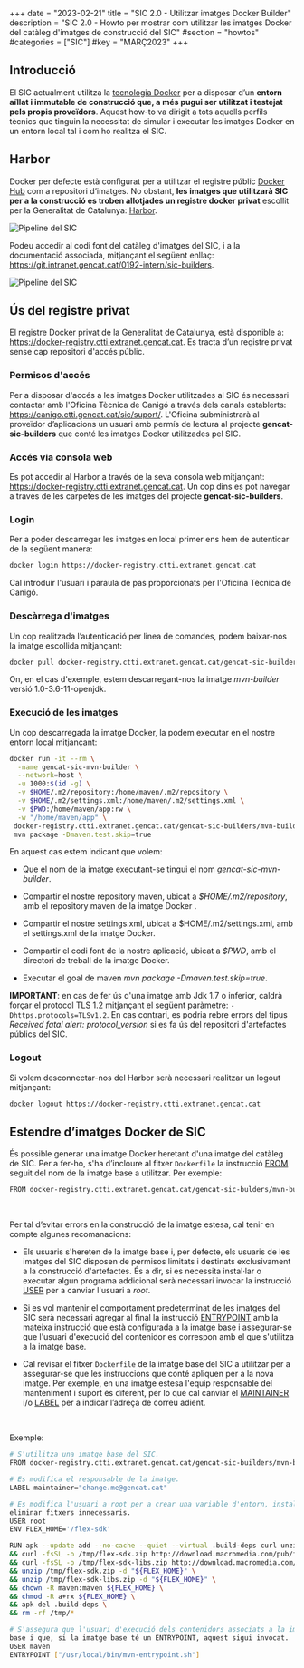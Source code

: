 +++
date        = "2023-02-21"
title       = "SIC 2.0 - Utilitzar imatges Docker Builder"
description = "SIC 2.0 - Howto per mostrar com utilitzar les imatges Docker del catàleg d'imatges de construcció del SIC"
#section    = "howtos"
#categories = ["SIC"]
#key        = "MARÇ2023"
+++

## Introducció

El SIC actualment utilitza la [tecnologia Docker](https://www.docker.com/) per a disposar d’un **entorn aïllat i immutable
de construcció que, a més pugui ser utilitzat i testejat pels propis proveïdors**. Aquest how-to va dirigit a tots aquells
perfils tècnics que tinguin la necessitat de simular i executar les imatges Docker en un entorn local tal i com ho realitza el SIC.

## Harbor

Docker per defecte està configurat per a utilitzar el registre públic [Docker Hub](https://hub.docker.com/) com a repositori d’imatges.
No obstant, **les imatges que utilitzarà SIC per a la construcció es troben allotjades un registre docker privat**
escollit per la Generalitat de Catalunya: [Harbor](https://goharbor.io/).

![Pipeline del SIC](/related/sic/harbor_docker_images.png)
</br>

Podeu accedir al codi font del catàleg d'imatges del SIC, i a la documentació associada, mitjançant el següent enllaç: </br>
https://git.intranet.gencat.cat/0192-intern/sic-builders.

![Pipeline del SIC](/related/sic/docker_images_project.png)
</br>

## Ús del registre privat

El registre Docker privat de la Generalitat de Catalunya, està disponible a: https://docker-registry.ctti.extranet.gencat.cat.
Es tracta d’un registre privat sense cap repositori d'accés públic.

### Permisos d'accés
Per a disposar d'accés a les imatges Docker utilitzades al SIC és necessari contactar amb l'Oficina Tècnica de Canigó a través dels
canals establerts: https://canigo.ctti.gencat.cat/sic/suport/. L'Oficina subministrarà al proveïdor d’aplicacions un usuari
amb permís de lectura al projecte **gencat-sic-builders** que conté les imatges Docker utilitzades pel SIC.

### Accés via consola web
Es pot accedir al Harbor a través de la seva consola web mitjançant: https://docker-registry.ctti.extranet.gencat.cat.
Un cop dins es pot navegar a través de les carpetes de les imatges del projecte **gencat-sic-builders**.

### Login
Per a poder descarregar les imatges en local primer ens hem de autenticar de la següent manera:

```bash
docker login https://docker-registry.ctti.extranet.gencat.cat
```

Cal introduir l'usuari i paraula de pas proporcionats per l'Oficina Tècnica de Canigó.

### Descàrrega d'imatges

Un cop realitzada l’autenticació per linea de comandes, podem baixar-nos la imatge escollida mitjançant:

```bash
docker pull docker-registry.ctti.extranet.gencat.cat/gencat-sic-builders/mvn-builder:1.0-3.6-11-openjdk
```

On, en el cas d'exemple, estem descarregant-nos la imatge *mvn-builder* versió 1.0-3.6-11-openjdk.

### Execució de les imatges

Un cop descarregada la imatge Docker, la podem executar en el nostre entorn local mitjançant:

```bash
docker run -it --rm \
  -name gencat-sic-mvn-builder \
  --network=host \
  -u 1000:$(id -g) \
  -v $HOME/.m2/repository:/home/maven/.m2/repository \
  -v $HOME/.m2/settings.xml:/home/maven/.m2/settings.xml \
  -v $PWD:/home/maven/app:rw \
  -w "/home/maven/app" \
 docker-registry.ctti.extranet.gencat.cat/gencat-sic-builders/mvn-builder:1.0-3.6-11-openjdk \
 mvn package -Dmaven.test.skip=true
```

En aquest cas estem indicant que volem:

- Que el nom de la imatge executant-se tingui el nom *gencat-sic-mvn-builder*.

- Compartir el nostre repository maven, ubicat a *$HOME/.m2/repository*, amb el repository maven de la imatge Docker .

- Compartir el nostre settings.xml, ubicat a $HOME/.m2/settings.xml, amb el settings.xml de la imatge Docker.

- Compartir el codi font de la nostre aplicació, ubicat a *$PWD*, amb el directori de treball de la imatge Docker.

- Executar el goal de maven *mvn package -Dmaven.test.skip=true*.

**IMPORTANT**: en cas de fer ús d'una imatge amb Jdk 1.7 o inferior, caldrà forçar el protocol TLS 1.2 mitjançant el següent paràmetre: `-Dhttps.protocols=TLSv1.2`.
En cas contrari, es podria rebre errors del tipus *Received fatal alert: protocol_version* si es fa ús del repositori d'artefactes públics del SIC.

### Logout

Si volem desconnectar-nos del Harbor serà necessari realitzar un logout mitjançant:

```bash
docker logout https://docker-registry.ctti.extranet.gencat.cat
```

## Estendre d’imatges Docker de SIC

És possible generar una imatge Docker heretant d'una imatge del catàleg de SIC.
Per a fer-ho, s'ha d’incloure al fitxer `Dockerfile` la instrucció [FROM](https://docs.docker.com/engine/reference/builder/#from)
seguit del nom de la imatge base a utilitzar.
Per exemple:

```bash
FROM docker-registry.ctti.extranet.gencat.cat/gencat-sic-bulders/mvn-builder:1.0-3.6-11-openjdk
```
</br>

Per tal d’evitar errors en la construcció de la imatge estesa, cal tenir en compte algunes recomanacions:

* Els usuaris s'hereten de la imatge base i, per defecte, els usuaris de les imatges del SIC disposen de permisos limitats i
destinats exclusivament a la construcció d'artefactes. És a dir, si es necessita instal·lar o executar algun programa addicional serà
necessari invocar la instrucció [USER](https://docs.docker.com/engine/reference/builder/#user) per a canviar l'usuari a *root*.

* Si es vol mantenir el comportament predeterminat de les imatges del SIC serà necessari agregar al final
la instrucció [ENTRYPOINT](https://docs.docker.com/engine/reference/builder/#entrypoint) amb la mateixa instrucció que està
configurada a la imatge base i assegurar-se que l'usuari d'execució del contenidor es correspon amb el que s'utilitza a la imatge base.

* Cal revisar el fitxer `Dockerfile` de la imatge base del SIC a utilitzar per a assegurar-se que les instruccions que conté
apliquen per a la nova imatge. Per exemple, en una imatge estesa l'equip responsable del manteniment i suport és diferent, per lo que cal
canviar el [MAINTAINER](https://docs.docker.com/engine/reference/builder/#maintainer-deprecated) i/o
[LABEL](https://docs.docker.com/engine/reference/builder/#label) per a indicar l’adreça de correu adient.
</br>

Exemple:

```bash
# S'utilitza una imatge base del SIC.
FROM docker-registry.ctti.extranet.gencat.cat/gencat-sic-builders/mvn-builder:1.0-3.6-11-openjdk

# Es modifica el responsable de la imatge.
LABEL maintainer="change.me@gencat.cat"

# Es modifica l'usuari a root per a crear una variable d'entorn, instal·lar un programa addicional, donar permisos i
eliminar fitxers innecessaris.
USER root
ENV FLEX_HOME='/flex-sdk'

RUN apk --update add --no-cache --quiet --virtual .build-deps curl unzip \
&& curl -fsSL -o /tmp/flex-sdk.zip http://download.macromedia.com/pub/flex/sdk/builds/flex3/flex_sdk_3.4.1.10084A.zip \
&& curl -fsSL -o /tmp/flex-sdk-libs.zip http://download.macromedia.com/pub/flex/sdk/datavisualization_sdk3.4.zip \
&& unzip /tmp/flex-sdk.zip -d "${FLEX_HOME}" \
&& unzip /tmp/flex-sdk-libs.zip -d "${FLEX_HOME}" \
&& chown -R maven:maven ${FLEX_HOME} \
&& chmod -R a+rx ${FLEX_HOME} \
&& apk del .build-deps \
&& rm -rf /tmp/*

# S'assegura que l'usuari d'execució dels contenidors associats a la imatge es correspongui amb l'utilitzat a la imatge
base i que, si la imatge base té un ENTRYPOINT, aquest sigui invocat.
USER maven
ENTRYPOINT ["/usr/local/bin/mvn-entrypoint.sh"]
```
